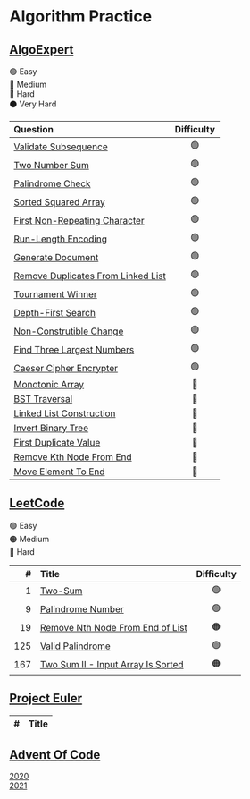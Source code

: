 # Algorithm Practice

## [AlgoExpert](https://www.algoexpert.io/product)

🟢 Easy\
🔵 Medium\
🔴 Hard\
⚫️ Very Hard

| Question                                                                               | Difficulty |
| :------------------------------------------------------------------------------------- | :--------: |
| [Validate Subsequence](AlgoExpert/Validate_Subsequence.py)                             |     🟢     |
| [Two Number Sum](AlgoExpert/Two_Number_Sum.py)                                         |     🟢     |
| [Palindrome Check](AlgoExpert/Palindrome_Check.py)                                     |     🟢     |
| [Sorted Squared Array](AlgoExpert/Sorted_Squared_Array.py)                             |     🟢     |
| [First Non-Repeating Character](AlgoExpert/First_Non_Repeating_Character.py)           |     🟢     |
| [Run-Length Encoding](AlgoExpert/Run_Length_Encoding.py)                               |     🟢     |
| [Generate Document](AlgoExpert/Generate_Document.py)                                   |     🟢     |
| [Remove Duplicates From Linked List](AlgoExpert/Remove_Duplicates_From_Linked_List.py) |     🟢     |
| [Tournament Winner](AlgoExpert/Tournament_Winner.py)                                   |     🟢     |
| [Depth-First Search](AlgoExpert/Depth_First_Search.py)                                 |     🟢     |
| [Non-Construtible Change](AlgoExpert/Non_Constructiblec_Change.py)                     |     🟢     |
| [Find Three Largest Numbers](AlgoExpert/Find_Largest_Three_Numbers.py)                 |     🟢     |
| [Caeser Cipher Encrypter](AlgoExpert/Ceaser_Cypher_Encryptor.py)                       |     🟢     |
| [Monotonic Array](AlgoExpert/Monotonic_Array.py)                                       |     🔵     |
| [BST Traversal](AlgoExpert/BST_Traversal.py)                                           |     🔵     |
| [Linked List Construction](AlgoExpert/Linked_List_Construction.py)                     |     🔵     |
| [Invert Binary Tree](AlgoExpert/Invert_Binary_Tree.py)                                 |     🔵     |
| [First Duplicate Value](AlgoExpert/First_Duplicate_Value.py)                           |     🔵     |
| [Remove Kth Node From End](AlgoExpert/Remove_Kth_Node_From_End.py)                     |     🔵     |
| [Move Element To End](AlgoExpert/Move_Element_To_End.py)                               |     🔵     |

## [LeetCode](https://leetcode.com/)

🟢 Easy\
🟠 Medium\
🔴 Hard

|   # | Title                                                                               | Difficulty |
| --: | :---------------------------------------------------------------------------------- | :--------: |
|   1 | [Two-Sum](Leetcode/Two_Sum.cpp)                                                     |     🟢     |
|   9 | [Palindrome Number](LeetCode/Palindrome_Number.cpp)                                 |     🟢     |
|  19 | [Remove Nth Node From End of List](LeetCode/Remove_Nth_Node_From_End_Of_List.cpp)   |     🟠     |
| 125 | [Valid Palindrome](LeetCode/Valid_Palindrome.cpp)                                   |     🟢     |
| 167 | [Two Sum II - Input Array Is Sorted](LeetCode/Two_Sum_II_Input_Array_Is_Sorted.cpp) |     🟠     |

## [Project Euler](https://projecteuler.net/)

|   # | Title |
| --: | :---- |

## [Advent Of Code](https://adventofcode.com/)

[2020](AdventOfCode/2020)\
[2021](AdventOfCode/2021)
